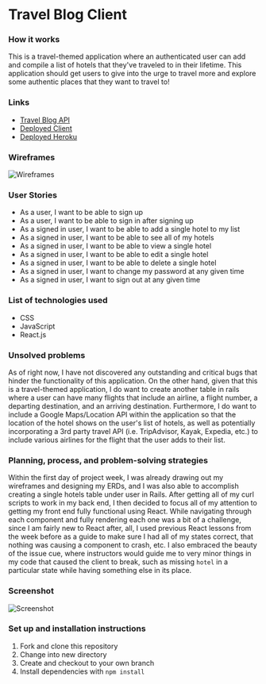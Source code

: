 # Travel Blog Client

### How it works
This is a travel-themed application where an authenticated user can add and
compile a list of hotels that they've traveled to in their lifetime. This
application should get users to give into the urge to travel more and explore
some authentic places that they want to travel to!

### Links
* [Travel Blog API](https://github.com/lucaspchartier/Travel-Blog-API/)
* [Deployed Client](https://lucaspchartier.github.io/Travel-Blog-Client/)
* [Deployed Heroku](https://intense-sea-84286.herokuapp.com/)

### Wireframes
![Wireframes](https://i.imgur.com/ZvayLXj.jpg)

### User Stories
* As a user, I want to be able to sign up
* As a user, I want to be able to sign in after signing up
* As a signed in user, I want to be able to add a single hotel to my list
* As a signed in user, I want to be able to see all of my hotels
* As a signed in user, I want to be able to view a single hotel
* As a signed in user, I want to be able to edit a single hotel
* As a signed in user, I want to be able to delete a single hotel
* As a signed in user, I want to change my password at any given time
* As a signed in user, I want to sign out at any given time

### List of technologies used
* CSS
* JavaScript
* React.js

### Unsolved problems
As of right now, I have not discovered any outstanding and critical bugs that
hinder the functionality of this application. On the other hand, given that
this is a travel-themed application, I do want to create another table in rails
where a user can have many flights that include an airline, a flight number, a
departing destination, and an arriving destination. Furthermore, I do want to
include a Google Maps/Location API within the application so that the location
of the hotel shows on the user's list of hotels, as well as potentially
incorporating a 3rd party travel API (i.e. TripAdvisor, Kayak, Expedia, etc.) to
include various airlines for the flight that the user adds to their list.

### Planning, process, and problem-solving strategies
Within the first day of project week, I was already drawing out my wireframes
and designing my ERDs, and I was also able to accomplish creating a single
hotels table under user in Rails. After getting all of my curl scripts to work
in my back end, I then decided to focus all of my attention to getting my front
end fully functional using React. While navigating through each component and
fully rendering each one was a bit of a challenge, since I am fairly new to
React after, all, I used previous React lessons from the week before as a guide
to make sure I had all of my states correct, that nothing was causing a
component to crash, etc. I also embraced the beauty of the issue cue, where
instructors would guide me to very minor things in my code that caused the
client to break, such as missing `hotel` in a particular state while having
something else in its place.

### Screenshot
![Screenshot](https://i.imgur.com/B7xcX5V.png)

### Set up and installation instructions
1. Fork and clone this repository
2. Change into new directory
3. Create and checkout to your own branch
4. Install dependencies with `npm install`
